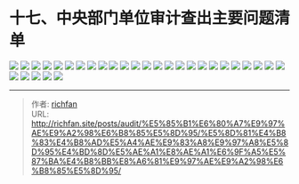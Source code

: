 # 十七、中央部门单位审计查出主要问题清单

![](http://img.richfan.site/audit/审计发现共性问题清单/十七、中央部门单位审计查出主要问题清单/1.webp)
![](http://img.richfan.site/audit/审计发现共性问题清单/十七、中央部门单位审计查出主要问题清单/2.webp)
![](http://img.richfan.site/audit/审计发现共性问题清单/十七、中央部门单位审计查出主要问题清单/3.webp)
![](http://img.richfan.site/audit/审计发现共性问题清单/十七、中央部门单位审计查出主要问题清单/4.webp)
![](http://img.richfan.site/audit/审计发现共性问题清单/十七、中央部门单位审计查出主要问题清单/5.webp)
![](http://img.richfan.site/audit/审计发现共性问题清单/十七、中央部门单位审计查出主要问题清单/6.webp)
![](http://img.richfan.site/audit/审计发现共性问题清单/十七、中央部门单位审计查出主要问题清单/7.webp)
![](http://img.richfan.site/audit/审计发现共性问题清单/十七、中央部门单位审计查出主要问题清单/8.webp)
![](http://img.richfan.site/audit/审计发现共性问题清单/十七、中央部门单位审计查出主要问题清单/9.webp)
![](http://img.richfan.site/audit/审计发现共性问题清单/十七、中央部门单位审计查出主要问题清单/10.webp)
![](http://img.richfan.site/audit/审计发现共性问题清单/十七、中央部门单位审计查出主要问题清单/11.webp)
![](http://img.richfan.site/audit/审计发现共性问题清单/十七、中央部门单位审计查出主要问题清单/12.webp)
![](http://img.richfan.site/audit/审计发现共性问题清单/十七、中央部门单位审计查出主要问题清单/13.webp)
![](http://img.richfan.site/audit/审计发现共性问题清单/十七、中央部门单位审计查出主要问题清单/14.webp)
![](http://img.richfan.site/audit/审计发现共性问题清单/十七、中央部门单位审计查出主要问题清单/15.webp)
![](http://img.richfan.site/audit/审计发现共性问题清单/十七、中央部门单位审计查出主要问题清单/16.webp)
![](http://img.richfan.site/audit/审计发现共性问题清单/十七、中央部门单位审计查出主要问题清单/17.webp)
![](http://img.richfan.site/audit/审计发现共性问题清单/十七、中央部门单位审计查出主要问题清单/18.webp)
![](http://img.richfan.site/audit/审计发现共性问题清单/十七、中央部门单位审计查出主要问题清单/19.webp)
![](http://img.richfan.site/audit/审计发现共性问题清单/十七、中央部门单位审计查出主要问题清单/20.webp)
![](http://img.richfan.site/audit/审计发现共性问题清单/十七、中央部门单位审计查出主要问题清单/21.webp)
![](http://img.richfan.site/audit/审计发现共性问题清单/十七、中央部门单位审计查出主要问题清单/22.webp)
![](http://img.richfan.site/audit/审计发现共性问题清单/十七、中央部门单位审计查出主要问题清单/23.webp)
![](http://img.richfan.site/audit/审计发现共性问题清单/十七、中央部门单位审计查出主要问题清单/24.webp)
![](http://img.richfan.site/audit/审计发现共性问题清单/十七、中央部门单位审计查出主要问题清单/25.webp)
![](http://img.richfan.site/audit/审计发现共性问题清单/十七、中央部门单位审计查出主要问题清单/26.webp)
![](http://img.richfan.site/audit/审计发现共性问题清单/十七、中央部门单位审计查出主要问题清单/27.webp)
![](http://img.richfan.site/audit/审计发现共性问题清单/十七、中央部门单位审计查出主要问题清单/28.webp)
![](http://img.richfan.site/audit/审计发现共性问题清单/十七、中央部门单位审计查出主要问题清单/29.webp)
![](http://img.richfan.site/audit/审计发现共性问题清单/十七、中央部门单位审计查出主要问题清单/30.webp)


---

> 作者: [richfan](https://richfan.site/)  
> URL: http://richfan.site/posts/audit/%E5%85%B1%E6%80%A7%E9%97%AE%E9%A2%98%E6%B8%85%E5%8D%95/%E5%8D%81%E4%B8%83%E4%B8%AD%E5%A4%AE%E9%83%A8%E9%97%A8%E5%8D%95%E4%BD%8D%E5%AE%A1%E8%AE%A1%E6%9F%A5%E5%87%BA%E4%B8%BB%E8%A6%81%E9%97%AE%E9%A2%98%E6%B8%85%E5%8D%95/  

